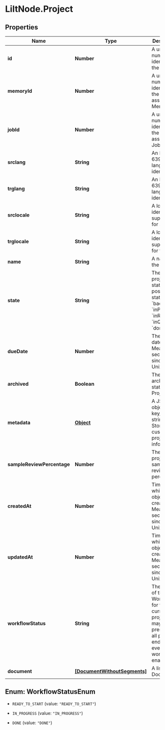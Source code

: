 # LiltNode.Project

## Properties

Name | Type | Description | Notes
------------ | ------------- | ------------- | -------------
**id** | **Number** | A unique number identifying the Project. | [optional] 
**memoryId** | **Number** | A unique number identifying the associated Memory. | [optional] 
**jobId** | **Number** | A unique number identifying the associated Job. | [optional] 
**srclang** | **String** | An ISO 639-1 language identifier. | [optional] 
**trglang** | **String** | An ISO 639-1 language identifier. | [optional] 
**srclocale** | **String** | A locale identifier, supported for srclang. | [optional] 
**trglocale** | **String** | A locale identifier, supported for trglang. | [optional] 
**name** | **String** | A name for the project. | [optional] 
**state** | **String** | The project&#39;s state. The possible states are &#x60;backlog&#x60;, &#x60;inProgress&#x60;, &#x60;inReview&#x60;, &#x60;inQA&#x60;, and &#x60;done&#x60;. | [optional] 
**dueDate** | **Number** | The due date. Measured in seconds since the Unix epoch. | [optional] 
**archived** | **Boolean** | The archived state of the Project. | [optional] 
**metadata** | [**Object**](.md) | A JSON object of key/value string pairs. Stores custom project information. | [optional] 
**sampleReviewPercentage** | **Number** | The project&#39;s sample review percentage. | [optional] 
**createdAt** | **Number** | Time at which the object was created. Measured in seconds since the Unix epoch. | [optional] 
**updatedAt** | **Number** | Time at which the object was created. Measured in seconds since the Unix epoch. | [optional] 
**workflowStatus** | **String** | The status of the Workflow for the current project. This may not be present for all project endpoints even with workflows enabled. | [optional] 
**document** | [**[DocumentWithoutSegments]**](DocumentWithoutSegments.md) | A list of Documents. | [optional] 



## Enum: WorkflowStatusEnum


* `READY_TO_START` (value: `"READY_TO_START"`)

* `IN_PROGRESS` (value: `"IN_PROGRESS"`)

* `DONE` (value: `"DONE"`)




